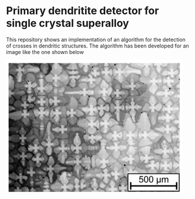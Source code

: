 # Primary dendritite detector for single crystal superalloy
This repository shows an implementation of an algorithm for the detection of crosses in dendritic structures.
The algorithm has been developed for an image like the one shown below

<img src="https://github.com/giovannicampa/cross_detector/blob/master/src/dendrite_crosses.jpg" width="480">
